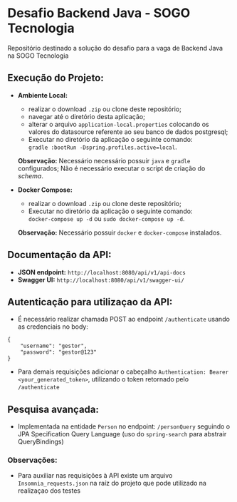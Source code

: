 # Desafio Backend Java - SOGO Tecnologia
Repositório destinado a solução do desafio para a vaga de Backend Java na SOGO Tecnologia

## Execução do Projeto:

* **Ambiente Local:**
    - realizar o download `.zip` ou clone deste repositório;
    - navegar até o diretório desta aplicação;
    - alterar o arquivo `application-local.properties` colocando os valores do datasource referente ao seu banco de dados postgresql;
    - Executar no diretório da aplicação o seguinte comando:  
        `gradle :bootRun -Dspring.profiles.active=local`.

    **Observação:** Necessário necessário possuir `java` e `gradle` configurados; Não é necessário executar o script de criação do *schema*.

* **Docker Compose:**
    - realizar o download `.zip` ou clone deste repositório;
    - Executar no diretório da aplicação o seguinte comando:  
        `docker-compose up -d` ou `sudo docker-compose up -d`.

    **Observação:** Necessário possuir `docker` e `docker-compose` instalados.

## Documentação da API:

* **JSON endpoint:** `http://localhost:8080/api/v1/api-docs`
* **Swagger UI:** `http://localhost:8080/api/v1/swagger-ui/`

## Autenticação para utilizaçao da API:

* É necessário realizar chamada POST ao endpoint `/authenticate` usando as credenciais no body:

```
{
	"username": "gestor", 
	"password": "gestor@123"
}
```

* Para demais requisições adicionar o cabeçalho `Authentication: Bearer <your_generated_token>`, utilizando o token retornado pelo `/authenticate`

## Pesquisa avançada:

* Implementada na entidade `Person` no endpoint: `/personQuery` seguindo o JPA Specification Query Language (uso do `spring-search` para abstrair QueryBindings)

### Observações: 
* Para auxiliar nas requisições à API existe um arquivo `Insomnia_requests.json` na raíz do projeto que pode utilizado na realizaçao dos testes
